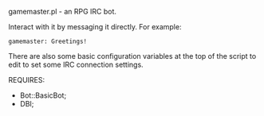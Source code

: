 gamemaster.pl - an RPG IRC bot.

Interact with it by messaging it directly. For example:

    gamemaster: Greetings!

There are also some basic configuration variables at the top of the script to edit to set some IRC connection settings.

REQUIRES: 
 * Bot::BasicBot;
 * DBI;
